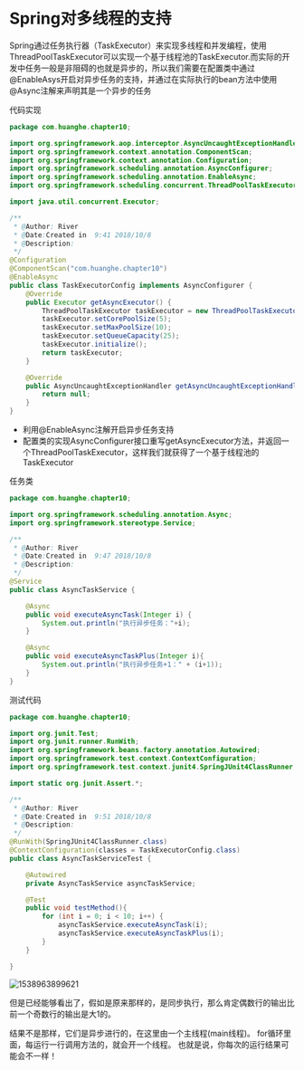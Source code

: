 # Spring对多线程的支持

 Spring通过任务执行器（TaskExecutor）来实现多线程和并发编程，使用ThreadPoolTaskExecutor可以实现一个基于线程池的TaskExecutor.而实际的开发中任务一般是非阻碍的也就是异步的，所以我们需要在配置类中通过@EnableAsys开启对异步任务的支持，并通过在实际执行的bean方法中使用@Async注解来声明其是一个异步的任务

代码实现

```java
package com.huanghe.chapter10;

import org.springframework.aop.interceptor.AsyncUncaughtExceptionHandler;
import org.springframework.context.annotation.ComponentScan;
import org.springframework.context.annotation.Configuration;
import org.springframework.scheduling.annotation.AsyncConfigurer;
import org.springframework.scheduling.annotation.EnableAsync;
import org.springframework.scheduling.concurrent.ThreadPoolTaskExecutor;

import java.util.concurrent.Executor;

/**
 * @Author: River
 * @Date:Created in  9:41 2018/10/8
 * @Description:
 */
@Configuration
@ComponentScan("com.huanghe.chapter10")
@EnableAsync
public class TaskExecutorConfig implements AsyncConfigurer {
    @Override
    public Executor getAsyncExecutor() {
        ThreadPoolTaskExecutor taskExecutor = new ThreadPoolTaskExecutor();
        taskExecutor.setCorePoolSize(5);
        taskExecutor.setMaxPoolSize(10);
        taskExecutor.setQueueCapacity(25);
        taskExecutor.initialize();
        return taskExecutor;
    }

    @Override
    public AsyncUncaughtExceptionHandler getAsyncUncaughtExceptionHandler() {
        return null;
    }
}

```

- 利用@EnableAsync注解开启异步任务支持
- 配置类的实现AsyncConfigurer接口重写getAsyncExecutor方法，并返回一个ThreadPoolTaskExecutor，这样我们就获得了一个基于线程池的TaskExecutor

任务类

```java
package com.huanghe.chapter10;

import org.springframework.scheduling.annotation.Async;
import org.springframework.stereotype.Service;

/**
 * @Author: River
 * @Date:Created in  9:47 2018/10/8
 * @Description:
 */
@Service
public class AsyncTaskService {

    @Async
    public void executeAsyncTask(Integer i) {
        System.out.println("执行异步任务："+i);
    }

    @Async
    public void executeAsyncTaskPlus(Integer i){
        System.out.println("执行异步任务+1：" + (i+1));
    }
}

```

测试代码

```java
package com.huanghe.chapter10;

import org.junit.Test;
import org.junit.runner.RunWith;
import org.springframework.beans.factory.annotation.Autowired;
import org.springframework.test.context.ContextConfiguration;
import org.springframework.test.context.junit4.SpringJUnit4ClassRunner;

import static org.junit.Assert.*;

/**
 * @Author: River
 * @Date:Created in  9:51 2018/10/8
 * @Description:
 */
@RunWith(SpringJUnit4ClassRunner.class)
@ContextConfiguration(classes = TaskExecutorConfig.class)
public class AsyncTaskServiceTest {

    @Autowired
    private AsyncTaskService asyncTaskService;

    @Test
    public void testMethod(){
        for (int i = 0; i < 10; i++) {
            asyncTaskService.executeAsyncTask(i);
            asyncTaskService.executeAsyncTaskPlus(i);
        }
    }

}
```

![1538963899621](../../../../AppData/Roaming/Typora/typora-user-images/1538963899621.png)

但是已经能够看出了，假如是原来那样的，是同步执行，那么肯定偶数行的输出比前一个奇数行的输出是大1的。

 结果不是那样，它们是异步进行的，在这里由一个主线程(main线程)。  for循环里面，每运行一行调用方法的，就会开一个线程。  也就是说，你每次的运行结果可能会不一样！ 
 

 